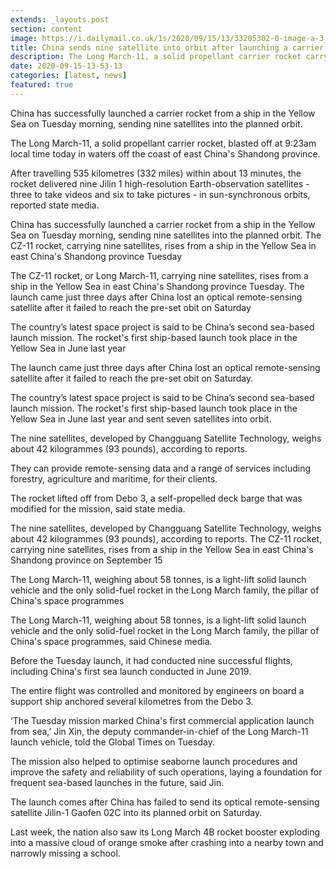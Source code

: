 ```yaml
---
extends: _layouts.post
section: content
image: https://i.dailymail.co.uk/1s/2020/09/15/13/33205302-0-image-a-3_1600173799114.jpg 
title: China sends nine satellite into orbit after launching a carrier rocket at sea 
description: The Long March-11, a solid propellant carrier rocket carrying nine satellites, blasted off at 923am local time today from waters off the coast of east Chinas Shandong province. 
date: 2020-09-15-13-53-13 
categories: [latest, news] 
featured: true 
--- 
```

China has successfully launched a carrier rocket from a ship in the Yellow Sea on Tuesday morning, sending nine satellites into the planned orbit.

The Long March-11, a solid propellant carrier rocket, blasted off at 9:23am local time today in waters off the coast of east China's Shandong province.

After travelling 535 kilometres (332 miles) within about 13 minutes, the rocket delivered nine Jilin 1 high-resolution Earth-observation satellites - three to take videos and six to take pictures - in sun-synchronous orbits, reported state media.

China has successfully launched a carrier rocket from a ship in the Yellow Sea on Tuesday morning, sending nine satellites into the planned orbit. The CZ-11 rocket, carrying nine satellites, rises from a ship in the Yellow Sea in east China's Shandong province Tuesday

The CZ-11 rocket, or Long March-11, carrying nine satellites, rises from a ship in the Yellow Sea in east China's Shandong province Tuesday. The launch came just three days after China lost an optical remote-sensing satellite after it failed to reach the pre-set obit on Saturday

The country’s latest space project is said to be China’s second sea-based launch mission. The rocket's first ship-based launch took place in the Yellow Sea in June last year

The launch came just three days after China lost an optical remote-sensing satellite after it failed to reach the pre-set obit on Saturday.

The country’s latest space project is said to be China’s second sea-based launch mission. The rocket's first ship-based launch took place in the Yellow Sea in June last year and sent seven satellites into orbit.

The nine satellites, developed by Changguang Satellite Technology, weighs about 42 kilogrammes (93 pounds), according to reports.

They can provide remote-sensing data and a range of services including forestry, agriculture and maritime, for their clients.

The rocket lifted off from Debo 3, a self-propelled deck barge that was modified for the mission, said state media.

The nine satellites, developed by Changguang Satellite Technology, weighs about 42 kilogrammes (93 pounds), according to reports. The CZ-11 rocket, carrying nine satellites, rises from a ship in the Yellow Sea in east China's Shandong province on September 15

The Long March-11, weighing about 58 tonnes, is a light-lift solid launch vehicle and the only solid-fuel rocket in the Long March family, the pillar of China's space programmes

The Long March-11, weighing about 58 tonnes, is a light-lift solid launch vehicle and the only solid-fuel rocket in the Long March family, the pillar of China's space programmes, said Chinese media.

Before the Tuesday launch, it had conducted nine successful flights, including China's first sea launch conducted in June 2019.

The entire flight was controlled and monitored by engineers on board a support ship anchored several kilometres from the Debo 3. 

‘The Tuesday mission marked China's first commercial application launch from sea,’ Jin Xin, the deputy commander-in-chief of the Long March-11 launch vehicle, told the Global Times on Tuesday.

The mission also helped to optimise seaborne launch procedures and improve the safety and reliability of such operations, laying a foundation for frequent sea-based launches in the future, said Jin.

The launch comes after China has failed to send its optical remote-sensing satellite Jilin-1 Gaofen 02C into its planned orbit on Saturday.

Last week, the nation also saw its Long March 4B rocket booster exploding into a massive cloud of orange smoke after crashing into a nearby town and narrowly missing a school.

